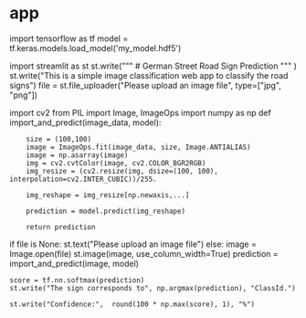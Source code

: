 # app
import tensorflow as tf
model = tf.keras.models.load_model('my_model.hdf5')


import streamlit as st
st.write("""
         # German Street Road Sign Prediction
         """
         )
st.write("This is a simple image classification web app to classify the road signs")
file = st.file_uploader("Please upload an image file", type=["jpg", "png"])


import cv2
from PIL import Image, ImageOps
import numpy as np
def import_and_predict(image_data, model):
    
        size = (100,100)    
        image = ImageOps.fit(image_data, size, Image.ANTIALIAS)
        image = np.asarray(image)
        img = cv2.cvtColor(image, cv2.COLOR_BGR2RGB)
        img_resize = (cv2.resize(img, dsize=(100, 100),    interpolation=cv2.INTER_CUBIC))/255.
        
        img_reshape = img_resize[np.newaxis,...]
    
        prediction = model.predict(img_reshape)
        
        return prediction
if file is None:
    st.text("Please upload an image file")
else:
    image = Image.open(file)
    st.image(image, use_column_width=True)
    prediction = import_and_predict(image, model)
    


    score = tf.nn.softmax(prediction) 
    st.write("The sign corresponds to", np.argmax(prediction), "ClassId.")

    st.write("Confidence:",  round(100 * np.max(score), 1), "%")
